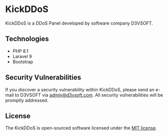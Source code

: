 # KickDDoS

KickDDoS is a DDoS Panel developed by software company D3VSOFT.

## Technologies

- PHP 8.1
- Laravel 9
- Bootstrap

## Security Vulnerabilities

If you discover a security vulnerability within KickDDoS, please send an e-mail to D3VSOFT via [admin@d3vsoft.com](mailto:admin@d3vsoft.com). All security vulnerabilities will be promptly addressed.

## License

The KickDDoS is open-sourced software licensed under the [MIT license](https://opensource.org/licenses/MIT).
